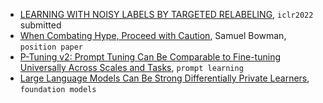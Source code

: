 

- [LEARNING WITH NOISY LABELS BY TARGETED RELABELING](https://drive.google.com/file/d/1jgWXlm3Dfol-jAZKY-yYSYIoQ5vGRv9z/view), `iclr2022` submitted
- [When Combating Hype, Proceed with Caution](https://cims.nyu.edu/~sbowman/bowman2021hype.pdf), Samuel Bowman, `position paper`
- [P-Tuning v2: Prompt Tuning Can Be Comparable to Fine-tuning Universally Across Scales and Tasks](https://arxiv.org/abs/2110.07602), `prompt learning`
- [Large Language Models Can Be Strong Differentially Private Learners](https://arxiv.org/pdf/2110.05679.pdf), `foundation models`
